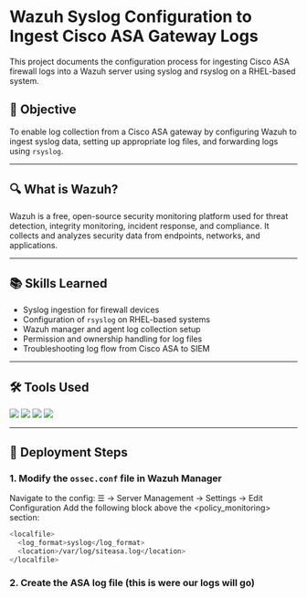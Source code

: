 # Wazuh Syslog Configuration to Ingest Cisco ASA Gateway Logs  
This project documents the configuration process for ingesting Cisco ASA firewall logs into a Wazuh server using syslog and rsyslog on a RHEL-based system.

## 🎯 Objective  
To enable log collection from a Cisco ASA gateway by configuring Wazuh to ingest syslog data, setting up appropriate log files, and forwarding logs using `rsyslog`.

---

## 🔍 What is Wazuh?  
Wazuh is a free, open-source security monitoring platform used for threat detection, integrity monitoring, incident response, and compliance. It collects and analyzes security data from endpoints, networks, and applications.

---

## 📚 Skills Learned  
- Syslog ingestion for firewall devices  
- Configuration of `rsyslog` on RHEL-based systems  
- Wazuh manager and agent log collection setup  
- Permission and ownership handling for log files  
- Troubleshooting log flow from Cisco ASA to SIEM

---

## 🛠️ Tools Used  
<div>
  <img src="https://img.shields.io/badge/-Wazuh_Agent-000000?&style=for-the-badge&logo=Wazuh&logoColor=white" />
  <img src="https://img.shields.io/badge/-RHEL-EE0000?&style=for-the-badge&logo=Red-Hat&logoColor=white" />
  <img src="https://img.shields.io/badge/-rsyslog-333333?&style=for-the-badge&logo=Linux&logoColor=white" />
  <img src="https://img.shields.io/badge/-Cisco_ASA-1BA0D7?&style=for-the-badge&logo=Cisco&logoColor=white" />
</div>

---

## 📝 Deployment Steps

### 1. Modify the `ossec.conf` file in Wazuh Manager  
Navigate to the config:
☰ → Server Management → Settings → Edit Configuration
Add the following block above the <policy_monitoring> section:
```bash
<localfile>
  <log_format>syslog</log_format>
  <location>/var/log/siteasa.log</location>
</localfile>
```

### 2. Create the ASA log file (this is were our logs will go) 
